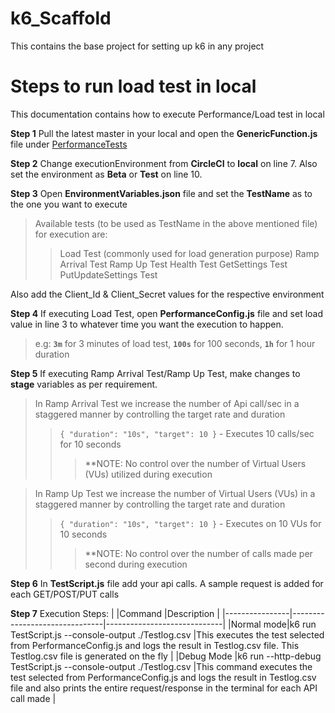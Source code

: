 # k6_Scaffold
This contains the base project for setting up k6 in any project

# Steps to run load test in local

This documentation contains how to execute Performance/Load test in local

**Step 1** Pull the latest master in your local and open the **GenericFunction.js** file under [PerformanceTests](https://github.com/ashishmadhav04/K6_Scaffold/blob/master/Tests.Performance/GenericFunctions.js)

**Step 2** Change executionEnvironment from **CircleCI** to **local** on line 7.
					Also set the environment as **Beta** or **Test** on line 10.

**Step 3** Open **EnvironmentVariables.json** file and set the **TestName** as to the one you want to execute
> Available tests (to be used as TestName in the above mentioned file) for execution are: 
> > Load Test (commonly used for load generation purpose)
> > Ramp Arrival Test 
> > Ramp Up Test
> > Health Test
> > GetSettings Test
> > PutUpdateSettings Test


Also add the Client_Id & Client_Secret values for the respective environment

**Step 4** If executing Load Test, open **PerformanceConfig.js** file and set load value in line 3 to whatever time you want the execution to happen.
> e.g: **`3m`** for 3 minutes of load test, **`100s`** for 100 seconds, **`1h`** for 1 hour duration


**Step 5** If executing Ramp Arrival Test/Ramp Up Test, make changes to **stage** variables as per requirement.
>In Ramp Arrival Test we increase the number of Api call/sec in a staggered manner by controlling the target rate and duration
>> `{ "duration": "10s", "target": 10 }` - Executes 10 calls/sec for 10 seconds
>>> **NOTE: No control over the number of Virtual Users (VUs) utilized during execution

>In Ramp Up Test we increase the number of Virtual Users (VUs) in a staggered manner by controlling the target rate and duration
>> `{ "duration": "10s", "target": 10 }` - Executes on 10 VUs for 10 seconds
>>> **NOTE: No control over the number of calls made per second during execution

**Step 6** In **TestScript.js** file add your api calls. A sample request is added for each GET/POST/PUT calls

**Step 7** Execution Steps: 
|                |Command                          |Description                         |
|----------------|-------------------------------|-----------------------------|
|Normal mode|k6 run TestScript.js --console-output ./Testlog.csv            |This executes the test selected from PerformanceConfig.js and logs the result in Testlog.csv file. This Testlog.csv file is generated on the fly          |
|Debug Mode          |k6 run --http-debug TestScript.js --console-output ./Testlog.csv           |This command executes the test selected from PerformanceConfig.js and logs the result in Testlog.csv file and also prints the entire request/response in the terminal for each API call made           |


